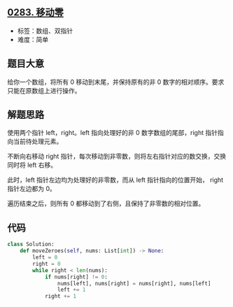 ## [0283. 移动零](https://leetcode-cn.com/problems/move-zeroes/)

- 标签：数组、双指针
- 难度：简单

## 题目大意

给你一个数组，将所有 0 移动到末尾，并保持原有的非 0 数字的相对顺序。要求只能在原数组上进行操作。

## 解题思路

使用两个指针 left，right。left 指向处理好的非 0 数字数组的尾部，right 指针指向当前待处理元素。

不断向右移动 right 指针，每次移动到非零数，则将左右指针对应的数交换，交换同时将 left 右移。

此时，left 指针左边均为处理好的非零数，而从 left 指针指向的位置开始， right 指针左边都为 0。

遍历结束之后，则所有 0 都移动到了右侧，且保持了非零数的相对位置。

## 代码

```Python
class Solution:
    def moveZeroes(self, nums: List[int]) -> None:
        left = 0
        right = 0
        while right < len(nums):
            if nums[right] != 0:
                nums[left], nums[right] = nums[right], nums[left]
                left += 1
            right += 1
```

